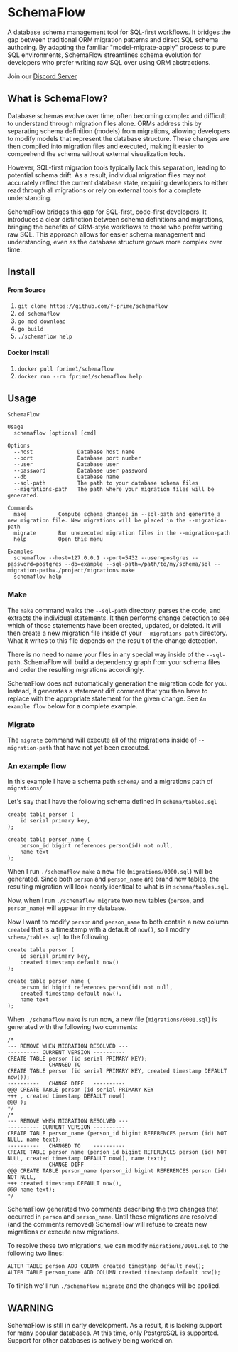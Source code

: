 # SchemaFlow

A database schema management tool for SQL-first workflows. It bridges the gap between traditional ORM migration patterns and direct SQL schema authoring. By adapting the familiar "model-migrate-apply" process to pure SQL environments, SchemaFlow streamlines schema evolution for developers who prefer writing raw SQL over using ORM abstractions.

Join our [Discord Server](https://discord.gg/q7nQPxYQuE)

## What is SchemaFlow?

Database schemas evolve over time, often becoming complex and difficult to understand through migration files alone. ORMs address this by separating schema definition (models) from migrations, allowing developers to modify models that represent the database structure. These changes are then compiled into migration files and executed, making it easier to comprehend the schema without external visualization tools.

However, SQL-first migration tools typically lack this separation, leading to potential schema drift. As a result, individual migration files may not accurately reflect the current database state, requiring developers to either read through all migrations or rely on external tools for a complete understanding.

SchemaFlow bridges this gap for SQL-first, code-first developers. It introduces a clear distinction between schema definitions and migrations, bringing the benefits of ORM-style workflows to those who prefer writing raw SQL. This approach allows for easier schema management and understanding, even as the database structure grows more complex over time.

## Install

#### From Source

1. `git clone https://github.com/f-prime/schemaflow`
2. `cd schemaflow`
3. `go mod download`
4. `go build`
5. `./schemaflow help`

#### Docker Install

1. `docker pull fprime1/schemaflow`
2. `docker run --rm fprime1/schemaflow help`

## Usage

```
SchemaFlow

Usage
  schemaflow [options] [cmd]

Options
  --host              Database host name
  --port              Database port number
  --user              Database user
  --password          Database user password
  --db                Database name
  --sql-path          The path to your database schema files
  --migrations-path   The path where your migration files will be generated.

Commands
  make          Compute schema changes in --sql-path and generate a new migration file. New migrations will be placed in the --migration-path
  migrate       Run unexecuted migration files in the --migration-path
  help          Open this menu

Examples
  schemaflow --host=127.0.0.1 --port=5432 --user=postgres --password=postgres --db=example --sql-path=/path/to/my/schema/sql --migration-path=./project/migrations make
  schemaflow help
```

### Make 

The `make` command walks the `--sql-path` directory, parses the code, and extracts the individual statements. It then performs change detection to see which of those statements have been created, updated, or deleted. It will then create a new migration file inside of your `--migrations-path` directory. What it writes to this file depends on the result of the change detection.  

There is no need to name your files in any special way inside of the `--sql-path`. SchemaFlow will build a dependency graph from your schema files and order the resulting migrations accordingly.

SchemaFlow does not automatically generation the migration code for you. Instead, it generates a statement diff comment that you then have to replace with the appropriate statement for the given change. See `An example flow` below for a complete example.

### Migrate

The `migrate` command will execute all of the migrations inside of `--migration-path` that have not yet been executed. 

### An example flow

In this example I have a schema path `schema/` and a migrations path of `migrations/`

Let's say that I have the following schema defined in `schema/tables.sql` 

```
create table person (
    id serial primary key,
);

create table person_name (
    person_id bigint references person(id) not null,
    name text
);
```

When I run `./schemaflow make` a new file (`migrations/0000.sql`) will be generated. Since both `person` and `person_name` are brand new tables, the resulting migration will look nearly identical to what is in `schema/tables.sql`.

Now, when I run `./schemaflow migrate` two new tables (`person`, and `person_name`) will appear in my database.

Now I want to modify `person` and `person_name` to both contain a new column `created` that is a timestamp with a default of `now()`, so I modify `schema/tables.sql` to the following.

```
create table person (
    id serial primary key,
    created timestamp default now()
);

create table person_name (
    person_id bigint references person(id) not null,
    created timestamp default now(),
    name text
);
```

When `./schemaflow make` is run now, a new file (`migrations/0001.sql`) is generated with the following two comments:

```
/*
--- REMOVE WHEN MIGRATION RESOLVED ---
---------- CURRENT VERSION ----------
CREATE TABLE person (id serial PRIMARY KEY);
----------   CHANGED TO    ----------
CREATE TABLE person (id serial PRIMARY KEY, created timestamp DEFAULT now());
----------   CHANGE DIFF   ----------
@@@ CREATE TABLE person (id serial PRIMARY KEY
+++ , created timestamp DEFAULT now()
@@@ );
*/
/*
--- REMOVE WHEN MIGRATION RESOLVED ---
---------- CURRENT VERSION ----------
CREATE TABLE person_name (person_id bigint REFERENCES person (id) NOT NULL, name text);
----------   CHANGED TO    ----------
CREATE TABLE person_name (person_id bigint REFERENCES person (id) NOT NULL, created timestamp DEFAULT now(), name text);
----------   CHANGE DIFF   ----------
@@@ CREATE TABLE person_name (person_id bigint REFERENCES person (id) NOT NULL, 
+++ created timestamp DEFAULT now(), 
@@@ name text);
*/
```

SchemaFlow generated two comments describing the two changes that occurred in `person` and `person_name`. Until these migrations are resolved (and the comments removed) SchemaFlow will refuse to create new migrations or execute new migrations.

To resolve these two migrations, we can modify `migrations/0001.sql` to the following two lines:

```
ALTER TABLE person ADD COLUMN created timestamp default now();
ALTER TABLE person_name ADD COLUMN created timestamp default now();
```

To finish we'll run `./schemaflow migrate` and the changes will be applied.

## **WARNING**

SchemaFlow is still in early development. As a result, it is lacking support for many popular databases. At this time, only PostgreSQL is supported. Support for other databases is actively being worked on.
